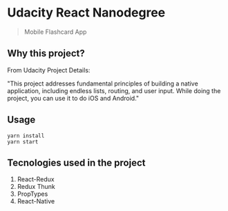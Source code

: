 # Udacity React Nanodegree

> Mobile Flashcard App

## Why this project?

From Udacity Project Details:

"This project addresses fundamental principles of building a native application, including endless lists, routing, and user input. While doing the project, you can use it to do iOS and Android."

## Usage

```
yarn install
yarn start
```

## Tecnologies used in the project

1.  React-Redux
2.  Redux Thunk
3.  PropTypes
4.  React-Native